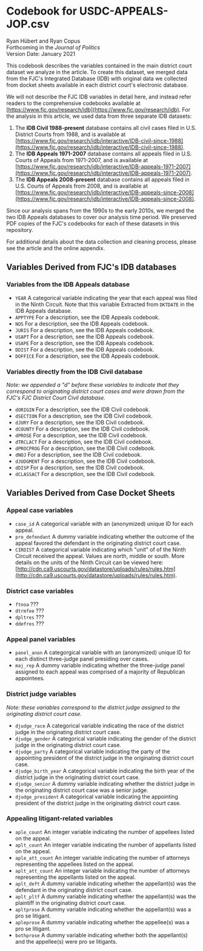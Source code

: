 # Codebook for USDC-APPEALS-JOP.csv

Ryan Hübert and Ryan Copus  
Forthcoming in the _Journal of Politics_  
Version Date: January 2021

This codebook describes the variables contained in the main district court 
dataset we analyze in the article. To create this dataset, we merged data from
the FJC's Integrated Database (IDB) with original data we collected from docket
sheets available in each district court's electronic database.

We will not describe the FJC IDB variables in detail here, and instead refer 
readers to the comprehensive codebooks available at 
[https://www.fjc.gov/research/idb](https://www.fjc.gov/research/idb). For the 
analysis in this article, we used data from three separate IDB datasets:

1. The **IDB Civil 1988-present** database contains all civil cases filed in 
   U.S. District Courts from 1988, and is available at 
   [https://www.fjc.gov/research/idb/interactive/IDB-civil-since-1988](https://www.fjc.gov/research/idb/interactive/IDB-civil-since-1988).  
2. The **IDB Appeals 1971-2007** database contains all appeals filed in 
   U.S. Courts of Appeals from 1971-2007, and is available at 
   [https://www.fjc.gov/research/idb/interactive/IDB-appeals-1971-2007](https://www.fjc.gov/research/idb/interactive/IDB-appeals-1971-2007).
3. The **IDB Appeals 2008-present** database contains all appeals filed in 
   U.S. Courts of Appeals from 2008, and is available at 
   [https://www.fjc.gov/research/idb/interactive/IDB-appeals-since-2008](https://www.fjc.gov/research/idb/interactive/IDB-appeals-since-2008).

Since our analysis spans from the 1990s to the early 2010s, we merged the two 
IDB Appeals databases to cover our analysis time period. We preserved PDF copies 
of the FJC's codebooks for each of these datasets in this repository.

For additional details about the data collection and cleaning process, please 
see the article and the online appendix.

## Variables Derived from FJC's IDB databases

### Variables from the IDB Appeals database

- `YEAR` A categorical variable indicating the year that each appeal was filed 
  in the Ninth Circuit. Note that this variable Extracted from `DKTDATE` in the 
  IDB Appeals database. 
- `APPTYPE` For a description, see the IDB Appeals codebook.
- `NOS` For a description, see the IDB Appeals codebook.
- `JURIS` For a description, see the IDB Appeals codebook.
- `USAPT` For a description, see the IDB Appeals codebook.
- `USAPE` For a description, see the IDB Appeals codebook.
- `DDIST` For a description, see the IDB Appeals codebook.
- `DOFFICE` For a description, see the IDB Appeals codebook.

### Variables directly from the IDB Civil database
_Note: we appended a "d" before these variables to indicate that they
correspond to originating district court cases and were drawn from the FJC's
FJC District Court Civil database._

- `dORIGIN` For a description, see the IDB Civil codebook.
- `dSECTION` For a description, see the IDB Civil codebook.
- `dJURY` For a description, see the IDB Civil codebook.
- `dCOUNTY` For a description, see the IDB Civil codebook.
- `dPROSE` For a description, see the IDB Civil codebook.
- `dTRCLACT` For a description, see the IDB Civil codebook.
- `dPROCPROG` For a description, see the IDB Civil codebook.
- `dNOJ` For a description, see the IDB Civil codebook.
- `dJUDGMENT` For a description, see the IDB Civil codebook.
- `dDISP` For a description, see the IDB Civil codebook.
- `dCLASSACT` For a description, see the IDB Civil codebook.

## Variables Derived from Case Docket Sheets

### Appeal case variables
- `case_id` A categorical variable with an (anonymized) unique ID for each 
  appeal.
- `pro_defendant` A dummy variable indicating whether the outcome of the appeal 
  favored the defendant in the originating district court case. 
- `CIRDIST` A categorical variable indicating which "unit" of of the Ninth 
  Circuit received the appeal. Values are north, middle or south. More details 
  on the units of the Ninth Circuit can be viewed here: 
  [http://cdn.ca9.uscourts.gov/datastore/uploads/rules/rules.htm](http://cdn.ca9.uscourts.gov/datastore/uploads/rules/rules.htm).

### District case variables
- `ftnoa` ???
- `dtrmfee` ???
- `dpltres` ???
- `ddefres` ???

### Appeal panel variables
- `panel_anon` A categorgical variable with an (anonymized) unique ID for each 
  distinct three-judge panel presiding over cases. 
- `maj_rep` A dummy variable indicating whether the three-judge panel assigned 
  to each appeal was comprised of a majority of Republican appointees.

### District judge variables
_Note: these variables correspond to the district judge assigned to the 
originating district court case._  
- `djudge_race` A categorical variable indicating the race of the district judge 
  in the originating district court case.
- `djudge_gender` A categorical variable indicating the gender of the district 
  judge in the originating district court case.
- `djudge_party` A categorical variable indicating the party of the appointing 
  president of the district judge in the originating district court case.
- `djudge_birth_year` A categorical variable indicating the birth year of the 
  district judge in the originating district court case.
- `djudge_senior` A dummy variable indicating whether the district judge in the 
  originating district court case was a senior judge.
- `djudge_president` A categorical variable indicating the appointing president 
  of the district judge in the originating district court case.

### Appealing litigant-related variables
- `aple_count` An integer variable indicating the number of appellees listed on 
  the appeal.
- `aplt_count` An integer variable indicating the number of appellants listed on 
  the appeal.
- `aple_att_count` An integer variable indicating the number of attorneys 
  representing the appellees listed on the appeal.
- `aplt_att_count` An integer variable indicating the number of attorneys 
  representing the appellants listed on the appeal.
- `aplt_deft` A dummy variable indicating whether the appellant(s) was the defendant 
  in the originating district court case.
- `aplt_pltf` A dummy variable indicating whether the appellant(s) was the plaintiff 
  in the originating district court case.
- `apltprose` A dummy variable indicating whether the appellant(s) was a pro se 
  litigant.
- `apleprose` A dummy variable indicating whether the appellee(s) was a pro se 
  litigant.
- `bothprose` A dummy variable indicating whether both the appellant(s) and the appellee(s) were pro se litigants.
